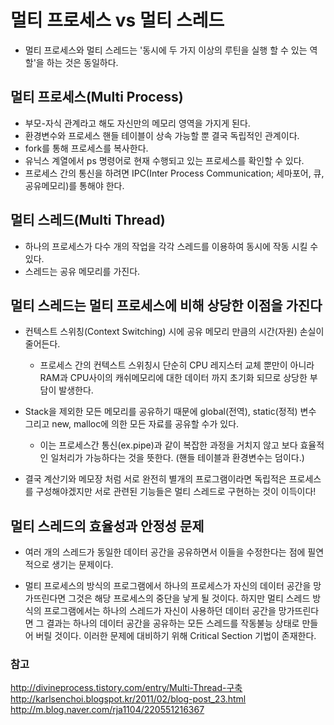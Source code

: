 # 멀티 프로세스 vs 멀티 스레드 
- 멀티 프로세스와 멀티 스레드는 '동시에 두 가지 이상의 루틴을 실행 할 수 있는 역할'을 하는 것은 동일하다.

## 멀티 프로세스(Multi Process)

- 부모-자식 관계라고 해도 자신만의 메모리 영역을 가지게 된다.
- 환경변수와 프로세스 핸들 테이블이 상속 가능할 뿐 결국 독립적인 관계이다.
- fork를 통해 프로세스를 복사한다.
- 유닉스 계열에서 ps 명령어로 현재 수행되고 있는 프로세스를 확인할 수 있다.
- 프로세스 간의 통신을 하려면 IPC(Inter Process Communication; 세마포어, 큐, 공유메모리)를 통해야 한다.


## 멀티 스레드(Multi Thread)

- 하나의 프로세스가 다수 개의 작업을 각각 스레드를 이용하여 동시에 작동 시킬 수 있다.
- 스레드는 공유 메모리를 가진다.


## 멀티 스레드는 멀티 프로세스에 비해 상당한 이점을 가진다

- 컨텍스트 스위칭(Context Switching) 시에 공유 메모리 만큼의 시간(자원) 손실이 줄어든다.
    - 프로세스 간의 컨텍스트 스위칭시 단순히 CPU 레지스터 교체 뿐만이 아니라 RAM과 CPU사이의 캐쉬메모리에 대한 데이터 까지 초기화 되므로 상당한 부담이 발생한다.
- Stack을 제외한 모든 메모리를 공유하기 때문에 global(전역), static(정적) 변수 그리고 new, malloc에 의한 모든 자료를 공유할 수가 있다.
  - 이는 프로세스간 통신(ex.pipe)과 같이 복잡한 과정을 거치지 않고 보다 효율적인 일처리가 가능하다는 것을 뜻한다. (핸들 테이블과 환경변수는 덤이다.)

- 결국 계산기와 메모장 처럼 서로 완전히 별개의 프로그램이라면 독립적은 프로세스를 구성해야겠지만 서로 관련된 기능들은 멀티 스레드로 구현하는 것이 이득이다!


## 멀티 스레드의 효율성과 안정성 문제
- 여러 개의 스레드가 동일한 데이터 공간을 공유하면서 이들을 수정한다는 점에 필연적으로 생기는 문제이다.

- 멀티 프로세스의 방식의 프로그램에서 하나의 프로세스가 자신의 데이터 공간을 망가뜨린다면 그것은 해당 프로세스의 중단을 낳게 될 것이다. 하지만 멀티 스레드 방식의 프로그램에서는 하나의 스레드가 자신이 사용하던 데이터 공간을 망가뜨린다면 그 결과는 하나의 데이터 공간을 공유하는 모든 스레드를 작동불능 상태로 만들어 버릴 것이다. 이러한 문제에 대비하기 위해 Critical Section 기법이 존재한다.


### 참고
http://divineprocess.tistory.com/entry/Multi-Thread-구축
http://karlsenchoi.blogspot.kr/2011/02/blog-post_23.html
http://m.blog.naver.com/rja1104/220551216367